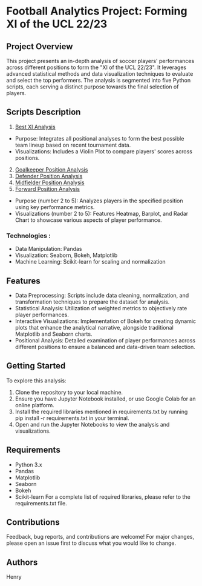 # **Football Analytics Project: Forming XI of the UCL 22/23**

## **Project Overview**
This project presents an in-depth analysis of soccer players' performances across different positions to form the "XI of the UCL 22/23". It leverages advanced statistical methods and data visualization techniques to evaluate and select the top performers. The analysis is segmented into five Python scripts, each serving a distinct purpose towards the final selection of players.

## **Scripts Description**
1. [Best XI Analysis](https://github.com/nrysam/UCL22_23/blob/main/UCL_22_23_Best_XI_Analysis_.ipynb)
- Purpose: Integrates all positional analyses to form the best possible team lineup based on recent tournament data.
- Visualizations: Includes a Violin Plot to compare players' scores across positions.
2. [Goalkeeper Position Analysis](https://github.com/nrysam/UCL22_23/blob/main/UEFA_Champions_League_2022_23_Best_Goalkeeper_Analysis.ipynb)
3. [Defender Position Analysis](https://github.com/nrysam/UCL22_23/blob/main/UEFA_Champions_League_2022_23_Best_Defender_Analysis.ipynb)
4. [Midfielder Position Analysis](https://github.com/nrysam/UCL22_23/blob/main/UEFA_Champions_League_2022_23_Best_Midfielder_Analysis.ipynb)
5. [Forward Position Analysis](https://github.com/nrysam/UCL22_23/blob/main/UEFA_Champions_League_2022_23_Best_Forward_Analysis.ipynb)
- Purpose (number 2 to 5): Analyzes players in the specified position using key performance metrics.
- Visualizations (number 2 to 5): Features Heatmap, Barplot, and Radar Chart to showcase various aspects of player performance.

### Technologies :
- Data Manipulation: Pandas
- Visualization: Seaborn, Bokeh, Matplotlib
- Machine Learning: Scikit-learn for scaling and normalization

## **Features**
- Data Preprocessing: Scripts include data cleaning, normalization, and transformation techniques to prepare the dataset for analysis.
- Statistical Analysis: Utilization of weighted metrics to objectively rate player performances.
- Interactive Visualizations: Implementation of Bokeh for creating dynamic plots that enhance the analytical narrative, alongside traditional Matplotlib and Seaborn charts.
- Positional Analysis: Detailed examination of player performances across different positions to ensure a balanced and data-driven team selection.

## **Getting Started**
To explore this analysis:

1. Clone the repository to your local machine.
2. Ensure you have Jupyter Notebook installed, or use Google Colab for an online platform.
3. Install the required libraries mentioned in requirements.txt by running pip install -r requirements.txt in your terminal.
4. Open and run the Jupyter Notebooks to view the analysis and visualizations.

## **Requirements**
- Python 3.x
- Pandas
- Matplotlib
- Seaborn
- Bokeh
- Scikit-learn
For a complete list of required libraries, please refer to the requirements.txt file.

## **Contributions**
Feedback, bug reports, and contributions are welcome! For major changes, please open an issue first to discuss what you would like to change.

## **Authors**
Henry

